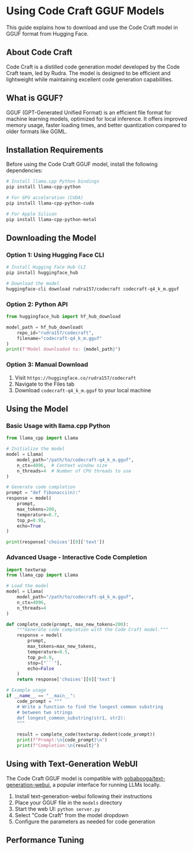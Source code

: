 # Using Code Craft GGUF Models

This guide explains how to download and use the Code Craft model in GGUF format from Hugging Face.

## About Code Craft

Code Craft is a distilled code generation model developed by the Code Craft team, led by Rudra. The model is designed to be efficient and lightweight while maintaining excellent code generation capabilities.

## What is GGUF?

GGUF (GPT-Generated Unified Format) is an efficient file format for machine learning models, optimized for local inference. It offers improved memory usage, faster loading times, and better quantization compared to older formats like GGML.

## Installation Requirements

Before using the Code Craft GGUF model, install the following dependencies:

```bash
# Install llama.cpp Python bindings
pip install llama-cpp-python

# For GPU acceleration (CUDA)
pip install llama-cpp-python-cuda

# For Apple Silicon
pip install llama-cpp-python-metal
```

## Downloading the Model

### Option 1: Using Hugging Face CLI

```bash
# Install Hugging Face Hub CLI
pip install huggingface_hub

# Download the model
huggingface-cli download rudra157/codecraft codecraft-q4_k_m.gguf
```

### Option 2: Python API

```python
from huggingface_hub import hf_hub_download

model_path = hf_hub_download(
    repo_id="rudra157/codecraft",
    filename="codecraft-q4_k_m.gguf"
)
print(f"Model downloaded to: {model_path}")
```

### Option 3: Manual Download

1. Visit `https://huggingface.co/rudra157/codecraft`
2. Navigate to the Files tab
3. Download `codecraft-q4_k_m.gguf` to your local machine

## Using the Model

### Basic Usage with llama.cpp Python

```python
from llama_cpp import Llama

# Initialize the model
model = Llama(
    model_path="/path/to/codecraft-q4_k_m.gguf",
    n_ctx=4096,  # Context window size
    n_threads=4  # Number of CPU threads to use
)

# Generate code completion
prompt = "def fibonacci(n):"
response = model(
    prompt,
    max_tokens=200,
    temperature=0.7,
    top_p=0.95,
    echo=True
)

print(response['choices'][0]['text'])
```

### Advanced Usage - Interactive Code Completion

```python
import textwrap
from llama_cpp import Llama

# Load the model
model = Llama(
    model_path="/path/to/codecraft-q4_k_m.gguf",
    n_ctx=4096,
    n_threads=4
)

def complete_code(prompt, max_new_tokens=200):
    """Generate code completion with the Code Craft model."""
    response = model(
        prompt,
        max_tokens=max_new_tokens,
        temperature=0.5,
        top_p=0.9,
        stop=["```"],
        echo=False
    )
    return response['choices'][0]['text']

# Example usage
if __name__ == "__main__":
    code_prompt = """
    # Write a function to find the longest common substring
    # between two strings
    def longest_common_substring(str1, str2):
    """
    
    result = complete_code(textwrap.dedent(code_prompt))
    print(f"Prompt:\n{code_prompt}\n")
    print(f"Completion:\n{result}")
```

## Using with Text-Generation WebUI

The Code Craft GGUF model is compatible with [oobabooga/text-generation-webui](https://github.com/oobabooga/text-generation-webui), a popular interface for running LLMs locally.

1. Install text-generation-webui following their instructions
2. Place your GGUF file in the `models` directory
3. Start the web UI: `python server.py`
4. Select "Code Craft" from the model dropdown
5. Configure the parameters as needed for code generation

## Performance Tuning